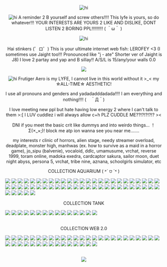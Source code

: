 <p align="center"> <img src="https://i.postimg.cc/J0mPqvsS/Tumblr-l-262320225895660.jpg" alt="hi" />

<p align="center"> <img src="https://i.postimg.cc/JnyL8yK1/Tumblr-l-669258079203131.gif" alt="hi" /> A reminder 2 B yourself and screw others!!!! This lyfe is yours, so do whatever!!! YOUR INTERESTS ARE YOURS 2 LIKE AND DISLIKE, DONT LISTEN 2 BORING PPL!!!!!!!!!  ( ＾ω＾ )

<p align="center"> <img src="https://i.postimg.cc/X7P9NtVj/divider.gif" alt="hi" /> 

<p align="center"> Hai stinkers (゜ロ゜) This is your ultimate internet web fish: LEROFEY <3 (I sometimes use Jaight too!!! Pronounced like "j - ate" Shorter ver of Jaight is J8) I love 2 partay and yap and B sillay!! A/S/L is 15/any/your walls 0.0

<p align="center"> <img src="https://i.postimg.cc/Y9VtLNjS/ezgif-com-animated-gif-maker-14.gif">
  
<p align="center"> <img src="https://i.postimg.cc/kgkNszzC/Tumblr-l-669245233629542.gif" alt="hi" /> Frutiger Aero is my LYFE, I cannot live in this world without it >_< my ☆ALL-TIME☆ AESTHETIC!

<p align="center"> I use all pronouns and genders and yadadadddadada!!!! I am everything and nothing!!!! (　＾Д＾)

<p align="center"> I love meeting new ppl but hate having low energy 2 where I can't talk to them >:[ I LUV cuddlez i will always allow c+h PLZ CUDDLE ME??!?!?!?!? ><

<p align="center"> DNI if you meet the basic crit like dummys and into weirdo things... ！Σ(×_×;)! block me atp ion wanna see you near me.......

<p align="center"> my interests r clinic of horrors, alien stage, needy streamer overload, deadplate, monster high, manhwas (ex. how to survive as a maid in a horror game), jo_sipu (balvenie), vocaloid, ddlc, umamusume, vrchat, reverse 1999, toram online, madoka exedra, cardcaptor sakura, sailor moon, duet night abyss, persona 5, vrchat, tribe nine, aznana, schoolgirls simulator, etc

<p align="center"> COLLECTION AQUARIUM ( ˃` ⩌ ´˂ )

  <img src="https://i.postimg.cc/sX8ZfhzF/Tumblr-l-671774138515974.gif"> <img src="https://i.postimg.cc/3J2tkgw8/Tumblr-l-671772915186182.gif"> <img src="https://i.postimg.cc/5tK3hgsP/Tumblr-l-671771814919881.gif"> <img src="https://i.postimg.cc/L6FTFnVn/Tumblr-l-671770730578162.gif"> <img src="https://i.postimg.cc/XvPfHJJ4/Tumblr-l-671769620343059.gif"> <img src="https://i.postimg.cc/fWmcCMQp/Tumblr-l-671768712746444.gif"> <img src="https://i.postimg.cc/fyyhw8s0/Tumblr-l-671482471644366.gif"> <img src="https://i.postimg.cc/6QtgWMLB/Tumblr-l-671481404300669.png"> <img src="https://i.postimg.cc/htBcmb1t/Tumblr-l-669456548150295.png"> <img src="https://i.postimg.cc/26MfS4St/Tumblr-l-669455408464410.png"> <img src="https://i.postimg.cc/X7w0nBSs/Tumblr-l-669453182762796.png"> <img src="https://i.postimg.cc/GtFSnY8j/Tumblr-l-669452015295193.png"> <img src="https://i.postimg.cc/Gmhg64cG/Tumblr-l-669450883451756.png"> <img src="https://i.postimg.cc/gJRg3RDm/Tumblr-l-669449787556600.png"> <img src="https://i.postimg.cc/1txHRXZK/Tumblr-l-669448684880454.png"> <img src="https://i.postimg.cc/qq4xnFqy/Tumblr-l-669447460217226.png"> <img src="https://i.postimg.cc/QxNqdvv0/Tumblr-l-669446401269414.png"> <img src="https://i.postimg.cc/CxzHjkh8/Tumblr-l-669445325874570.png"> <img src="https://i.postimg.cc/FH8bGz1f/Tumblr-l-669444060511810.png"> <img src="https://i.postimg.cc/QCf17xvR/Tumblr-l-669442839758790.png"> <img src="https://i.postimg.cc/8517bgdQ/Tumblr-l-669441748358217.png"> <img src="https://i.postimg.cc/x88qWG4V/Tumblr-l-669440614114207.png"> <img src="https://i.postimg.cc/c1kvfjvL/Tumblr-l-669439349161343.png"> <img src="https://i.postimg.cc/pXgy6FQ6/Tumblr-l-669437546685407.png"> <img src="https://i.postimg.cc/KYbjZhHJ/Tumblr-l-669436477765251.png"> <img src="https://i.postimg.cc/gJk0Zqdv/Tumblr-l-669434792421918.png"> <img src="https://i.postimg.cc/L5J6y9nG/Tumblr-l-669433687769366.png"> <img src="https://i.postimg.cc/mZnrPH55/Tumblr-l-669432456669575.png"> <img src="https://i.postimg.cc/xCwT4rMv/Tumblr-l-669431316292857.png"> <img src="https://i.postimg.cc/c4NL7Sd9/Tumblr-l-669429619492805.png"> <img src="https://i.postimg.cc/43nf441Q/Tumblr-l-669428442158691.png"> <img src="https://i.postimg.cc/nrfp14f2/Tumblr-l-669427321795098.png"> <img src="https://i.postimg.cc/bY1zwB1k/Tumblr-l-669426237051036.png"> <img src="https://i.postimg.cc/VL1zrWR1/Tumblr-l-669425063964005.png"> <img src="https://i.postimg.cc/sggyKfqH/Tumblr-l-669424027028016.png"> <img src="https://i.postimg.cc/L5VKBGVG/Tumblr-l-669421313704006.png"> <img src="https://i.postimg.cc/XJ0zHQX0/Tumblr-l-669420070698642.gif"> <img src="https://i.postimg.cc/dtSSPqLv/Tumblr-l-669237275472566.gif"> <img src="https://i.postimg.cc/GmW7tqFX/Tumblr-l-669236124390379.jpg"> <img src="https://i.postimg.cc/W3j56zfh/Tumblr-l-669235107392359.png"> <img src="https://i.postimg.cc/5yKpV39p/Tumblr-l-669234031312203.gif"> <img src="https://i.postimg.cc/J4GCBYkf/Tumblr-l-669195116212947.png"> <img src="https://i.postimg.cc/FHStTfGj/Tumblr-l-669193941393260.png"> <img src="https://i.postimg.cc/25dsfPsm/Tumblr-l-669192625487635.png"> <img src="https://i.postimg.cc/RFMjCgmR/Tumblr-l-669186210566023.gif"> <img src="https://i.postimg.cc/T2NZGj4N/Tumblr-l-669181817858056.gif"> <img src="https://i.postimg.cc/Qtwwgh5y/Tumblr-l-669177979621808.gif"> <img src="https://i.postimg.cc/NjDnJ1mL/Tumblr-l-669180725622275.gif"> <img src="https://i.postimg.cc/wTc4MhWW/Tumblr-l-669221215038718.gif"> <img src="https://i.postimg.cc/GpNqVz2L/Tumblr-l-707227883772501.gif"> <img src="https://i.postimg.cc/cHBtw4VL/Tumblr-l-708770698583475.gif"> <img src="https://i.postimg.cc/Vv7SZZfT/Tumblr-l-708769340535351.gif"> <img src="https://i.postimg.cc/q78NHvBv/Tumblr-l-708767297472851.gif"> <img src="https://i.postimg.cc/Pqz5FVK8/e94.gif"> <img src="https://i.postimg.cc/j2Cq2xTQ/e121.gif">
  
<p align="center"> COLLECTION TANK

<img src="https://i.postimg.cc/B67LMwQ7/a23.gif"> <img src="https://i.postimg.cc/W3YFXfbf/Tumblr-l-671784931244094.png"> <img src="https://i.postimg.cc/B67LMwQN/Tumblr-l-698819493452375.gif"> <img src="https://i.postimg.cc/LXQYN06T/Tumblr-l-698821140318416.gif"> <img src="https://i.postimg.cc/63b2Y15c/Tumblr-l-698822390122635.gif"> <img src="https://i.postimg.cc/LXQYN06k/Tumblr-l-699085062756701.gif"> <img src="https://i.postimg.cc/j5Sn6rK3/Tumblr-l-699091869108157.gif"> <img src="https://i.postimg.cc/KzpkJsvD/Tumblr-l-699093164651125.gif"> <img src="https://i.postimg.cc/63p4VNw1/Tumblr-l-707224824867658.gif"> <img src="https://i.postimg.cc/DZpJBYyr/Tumblr-l-707226064617137.png"> <img src="https://i.postimg.cc/Px5vbkhM/Tumblr-l-707253246252439.gif"> <img src="https://i.postimg.cc/fLqtBgT8/Tumblr-l-708730538501251.webp"> <img src="https://i.postimg.cc/j53wZkd8/Tumblr-l-708733308450781.gif"> <img src="https://i.postimg.cc/W3YFXfbW/Tumblr-l-708740589652914.gif"> <img src="https://i.postimg.cc/W37LvQJg/Tumblr-l-671480245381086.gif"> <img src=""> <img src=""> <img src=""> <img src=""> <img src=""> <img src=""> <img src=""> <img src=""> <img src=""> <img src=""> <img src=""> <img src=""> <img src=""> <img src=""> <img src=""> <img src=""> <img src=""> <img src=""> <img src=""> <img src=""> <img src=""> <img src=""> <img src=""> <img src=""> <img src=""> <img src=""> <img src=""> <img src=""> <img src=""> <img src=""> <img src=""> <img src=""> <img src=""> <img src=""> <img src=""> <img src=""> <img src=""> <img src=""> <img src=""> <img src=""> <img src=""> <img src=""> <img src=""> <img src=""> <img src=""> <img src=""> <img src=""> <img src=""> <img src=""> <img src=""> <img src=""> <img src=""> <img src=""> <img src=""> <img src=""> <img src=""> <img src=""> <img src=""> <img src=""> <img src=""> <img src=""> <img src=""> <img src=""> <img src=""> <img src=""> <img src=""> <img src=""> <img src=""> <img src=""> <img src=""> <img src=""> <img src=""> <img src=""> <img src=""> <img src=""> <img src=""> <img src=""> <img src=""> <img src=""> <img src=""> <img src=""> <img src=""> <img src=""> <img src=""> <img src=""> <img src=""> <img src=""> <img src=""> <img src=""> <img src=""> <img src=""> <img src=""> <img src=""> <img src=""> <img src=""> <img src=""> <img src=""> <img src=""> <img src=""> <img src=""> <img src=""> <img src=""> <img src=""> <img src=""> <img src=""> <img src=""> <img src=""> <img src=""> <img src=""> <img src=""> <img src=""> <img src=""> <img src=""> <img src=""> <img src=""> <img src=""> <img src=""> <img src=""> <img src=""> <img src=""> <img src=""> <img src=""> <img src=""> <img src=""> <img src=""> <img src=""> <img src=""> <img src=""> <img src=""> <img src=""> <img src=""> <img src=""> <img src=""> <img src=""> <img src=""> <img src=""> <img src=""> <img src=""> <img src=""> <img src=""> <img src=""> <img src=""> 

<p align="center"> COLLECTION WEB 2.0

<img src="https://i.postimg.cc/XYgw9LdN/tongvu.png"> <img src="https://i.postimg.cc/VNLXgtW8/tumblr-0b250c54dea4229df5d7a47f7c011911-d187c862-100.gif"> <img src="https://i.postimg.cc/bwRQ1gbB/tumblr-432d225bcb95d07a5aeaf7c7bdb77416-9b72196a-100.png"> <img src="https://i.postimg.cc/FHxj0p3N/tumblr-4d73372ab0a8b9016a8bf171ce795115-773cccd5-250.gif"> <img src="https://i.postimg.cc/mgSQ7jCR/tumblr-545f6100c881406fb7fd938f8820d934-e43db62a-250.jpg"> <img src="https://i.postimg.cc/x1PKL5Hp/tumblr-706098f46603acbe814c0af767a3adc3-f1ab7eeb-100.png"> <img src="https://i.postimg.cc/8zbhL4Wy/tumblr-b01790f8694e4ac402e8735999dccb61-a2c49e04-100.png"> <img src="https://i.postimg.cc/qvG82wyr/tumblr-b15fa0f3bb70206bb14cc6a847c61b5e-a7303ff9-250.gif"> <img src="https://i.postimg.cc/dV98G6rP/tumblr-b3a0a22e38d28a5d257e96d440ef5c0e-32b44cd3-100.gif"> <img src="https://i.postimg.cc/4x1zpPtL/tumblr-b4a811b15716a45c5e5bdb54e5729cc4-1fcd222f-100.gif"> <img src="https://i.postimg.cc/6phdCcnq/tumblr-b4aec34f3fc5776a2dc8ff6fa086779a-df315873-100.gif"> <img src="https://i.postimg.cc/rw9S5jxk/tumblr-ba3289d5f870a808167b937e730d58da-e49009de-100.webp"> <img src="https://i.postimg.cc/9fFyb9Yj/tumblr-d4e78019806448bd80681d0791cc4f50-1420e911-100.gif"> <img src="https://i.postimg.cc/GphvKDxc/Tumblr-l-671783755641387.png"> <img src="https://i.postimg.cc/52JBHTHr/Tumblr-l-698593504583347.gif"> <img src="https://i.postimg.cc/K8bPKwKw/Tumblr-l-698720336951059.gif"> <img src="https://i.postimg.cc/wjzXtZtP/Tumblr-l-698733910400168.gif"> <img src="https://i.postimg.cc/t4zhFkPD/Tumblr-l-698736188810532.png"> <img src="https://i.postimg.cc/mg4YcJc6/Tumblr-l-699081151879880.png"> <img src="https://i.postimg.cc/Z5m8929f/Tumblr-l-699086931240763.png"> <img src="https://i.postimg.cc/0yvY6F6W/Tumblr-l-699096610159457.png"> <img src="https://i.postimg.cc/YC764Z48/Tumblr-l-699098503300238.png"> <img src="https://i.postimg.cc/MGPVFG97/Tumblr-l-708718386934276.jpg"> <img src="https://i.postimg.cc/MGK15BmD/Tumblr-l-708731914537917.png"> <img src="https://i.postimg.cc/0NWDBNVS/Tumblr-l-708734736970312.gif"> <img src="https://i.postimg.cc/6QjnmQMC/Tumblr-l-708735977687447.png"> <img src="https://i.postimg.cc/KYvtfTDD/Tumblr-l-708737175367498.gif"> <img src="https://i.postimg.cc/g0k3shHq/Tumblr-l-708806929397784.png"> <img src="https://i.postimg.cc/FKs0pSVb/Tumblr-l-708809569306273.gif"> <img src="https://i.postimg.cc/YSqQRFz6/Tumblr-l-708819403959967.gif"> <img src="https://i.postimg.cc/Ls6jDP3j/Tumblr-l-708827870078818.gif"> <img src="https://i.postimg.cc/3wJ21GFN/Tumblr-l-708829874317255.gif"> <img src="https://i.postimg.cc/W4b08Zwd/Tumblr-l-708834239873242.gif"> <img src="https://i.postimg.cc/HLsbzM95/Tumblr-l-708837772931158.gif"> <img src="https://i.postimg.cc/N0fRDXkm/Tumblr-l-708838903791939.gif"> <img src="https://i.postimg.cc/yNY0jRyZ/Tumblr-l-708840065602876.gif"> <img src="https://i.postimg.cc/0N27nS06/Tumblr-l-708841134837615.gif"> <img src="https://i.postimg.cc/VNLXgtWs/Tumblr-l-708946068114137.png"> <img src="https://i.postimg.cc/7LYS9znZ/Tumblr-l-708947446537626.png"> <img src="https://i.postimg.cc/Xv79L5kj/Tumblr-l-708948798595543.png"> <img src=""> <img src=""> <img src=""> <img src=""> <img src=""> <img src=""> <img src=""> <img src=""> <img src=""> <img src=""> <img src=""> <img src=""> <img src=""> <img src=""> <img src=""> <img src=""> <img src=""> <img src=""> <img src=""> <img src=""> <img src=""> <img src=""> <img src=""> <img src=""> <img src=""> <img src=""> <img src=""> <img src=""> <img src=""> <img src=""> <img src=""> <img src=""> <img src=""> <img src=""> <img src=""> <img src=""> <img src=""> <img src=""> <img src=""> <img src=""> <img src=""> <img src=""> <img src=""> <img src=""> <img src=""> <img src=""> <img src=""> <img src=""> <img src=""> <img src=""> <img src=""> <img src=""> <img src=""> <img src=""> <img src=""> <img src=""> <img src=""> <img src=""> <img src=""> <img src=""> <img src=""> <img src=""> <img src=""> <img src=""> <img src=""> <img src=""> <img src=""> <img src=""> <img src=""> <img src=""> <img src=""> <img src=""> <img src=""> <img src=""> <img src=""> <img src=""> <img src=""> <img src=""> <img src=""> <img src=""> <img src=""> <img src=""> <img src=""> <img src=""> <img src=""> <img src=""> <img src=""> <img src=""> <img src=""> <img src=""> <img src=""> <img src=""> <img src=""> <img src=""> <img src=""> <img src=""> <img src=""> <img src=""> <img src=""> <img src=""> <img src=""> <img src=""> <img src=""> <img src=""> <img src=""> <img src=""> <img src=""> <img src=""> <img src=""> <img src=""> <img src=""> <img src=""> <img src=""> <img src=""> <img src=""> <img src=""> 

<p align="center"> <img src="https://i.postimg.cc/CxdJmjKD/Tumblr-l-262325190817481.jpg">
